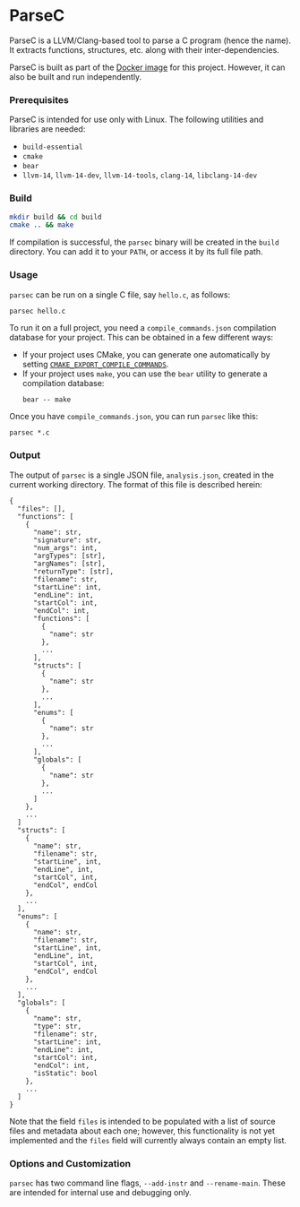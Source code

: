 # ParseC

ParseC is a LLVM/Clang-based tool to parse a C program (hence the name). It extracts functions, structures, etc. along with their inter-dependencies.

ParseC is built as part of the [Docker image](Dockerfile) for this project. However, it can also be built and run independently.

### Prerequisites

ParseC is intended for use only with Linux. The following utilities and libraries are needed:
- `build-essential`
- `cmake`
- `bear`
- `llvm-14`, `llvm-14-dev`, `llvm-14-tools`, `clang-14`, `libclang-14-dev`

### Build

```sh
mkdir build && cd build
cmake .. && make
```
If compilation is successful, the `parsec` binary will be created in the `build` directory. You can add it to your `PATH`, or access it by its full file path.

### Usage

`parsec` can be run on a single C file, say `hello.c`, as follows:

```sh
parsec hello.c
```

To run it on a full project, you need a `compile_commands.json` compilation database for your project. This can be obtained in a few different ways:
- If your project uses CMake, you can generate one automatically by setting [`CMAKE_EXPORT_COMPILE_COMMANDS`](https://cmake.org/cmake/help/latest/variable/CMAKE_EXPORT_COMPILE_COMMANDS.html).
- If your project uses `make`, you can use the `bear` utility to generate a compilation database:
  ```
  bear -- make
  ```
Once you have `compile_commands.json`, you can run `parsec` like this:

```
parsec *.c
```

### Output

The output of `parsec` is a single JSON file, `analysis.json`, created in the current working directory. The format of this file is described herein:

```
{
  "files": [],
  "functions": [
    {
      "name": str,
      "signature": str,
      "num_args": int,
      "argTypes": [str],
      "argNames": [str],
      "returnType": [str],
      "filename": str,
      "startLine": int,
      "endLine": int,
      "startCol": int,
      "endCol": int,
      "functions": [
        {
          "name": str
        },
        ...
      ],
      "structs": [
        {
          "name": str
        },
        ...
      ],
      "enums": [
        {
          "name": str
        },
        ...
      ],
      "globals": [
        {
          "name": str
        },
        ...
      ]
    },
    ...
  ]
  "structs": [
    {
      "name": str,
      "filename": str,
      "startLine", int,
      "endLine", int,
      "startCol", int,
      "endCol", endCol
    },
    ...
  ],
  "enums": [
    {
      "name": str,
      "filename": str,
      "startLine", int,
      "endLine", int,
      "startCol", int,
      "endCol", endCol
    },
    ...
  ],
  "globals": [
    {
      "name": str,
      "type": str,
      "filename": str,
      "startLine": int,
      "endLine": int,
      "startCol": int,
      "endCol": int,
      "isStatic": bool
    },
    ...
  ]
}
```
Note that the field `files` is intended to be populated with a list of source files and metadata about each one; however, this functionality is not yet implemented and the `files` field will currently always contain an empty list.

### Options and Customization

`parsec` has two command line flags, `--add-instr` and `--rename-main`. These are intended for internal use and debugging only.
